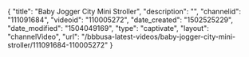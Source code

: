 {
    "title": "Baby Jogger City Mini Stroller",
    "description": "",
    "channelid": "111091684",
    "videoid": "110005272",
    "date_created": "1502525229",
    "date_modified": "1504049169",
    "type": "captivate",
    "layout": "channelVideo",
    "url": "\/bbbusa-latest-videos\/baby-jogger-city-mini-stroller\/111091684-110005272"
}